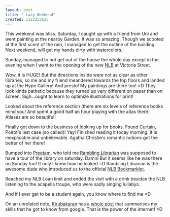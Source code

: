 ```yaml
--- 
layout: post
title: " Lazy Weekend"
created: 1122255635
---
```

This weekend was bliss. Saturday, I caught up with a friend from Uni and went painting at the nearby Garden. It was so amazing. Though we scooted at the first scent of the rain, I managed to get the outline of the building. Next weekend, will get my hands dirty with watercolors. 

Sunday, managed to not get out of the house the whole day except in the evening when I went to the opening of the new <a href="http://www.nlb.gov.sg">NLB</a> at Victoria Street. 

Wow, it is HUGE! But the directions inside were not as clear as other libraries, so me and my friend meandered towards the top floors and landed up at the Hype Gallery! And presto! My paintings are there too! =D They look kinda pathetic because they turned up very different on paper than on screen. Sigh...ought to learn to optimize illustrations for print!

Looked about the reference section (there are six levels of reference books mind you! And spent a good half an hour playing with the atlas there. Atlases are so beautiful! 

Finally got down to the business of looking up for books. Found <a href="http://www.amazon.com/exec/obidos/tg/detail/-/0425173747/102-9670253-7899337?v=glance">Curtain</a>, Poirot's last case (so called)! Yay! Finished reading it today morning. It is inexplicable and unbelievable. Agatha Christie's romantic notions got the better of her there! 

Bumped into <a href="http://preetamrai.com/weblog">Preetam</a>, who told me <a href="http://ramblinglibrarian.blogspot.com/">Rambling Librarian</a> was supposed to have a tour of the library on saturday. Damn! But it seems like he was there on Sunday too! If only I knew how he looked =D Rambling Librarian is the awesome dude who introduced us to the official <a href="http://alcme.oclc.org/bookmarks/servlet/OAIHandler?verb=GetRecord&metadataPrefix=oai_dc&identifier=oai:bookmarks.oclc.org:vistaweb.nlb.gov.sg">NLB Bookmarklet</a>. 

Reached my NLB Loan limit and ended the visit with a drink besides the NLB listening to the acapella troupe, who were sadly singing lullabys. 

And if I ever get to be a student again, you know where to find me =D 

On an unrelated note, <a href="http://kirubakaran.blogspot.com">Kirubakaran</a> has a <a href="http://kirubakaran.blogspot.com/2005/07/googling-ogling-taste-of-lemonade.html">whole post</a> that summarises my skills that he got to know from google. That is the power of the internet! =D
